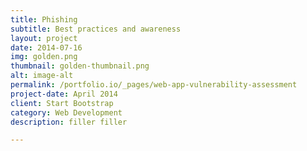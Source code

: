```yaml
---
title: Phishing
subtitle: Best practices and awareness
layout: project
date: 2014-07-16
img: golden.png
thumbnail: golden-thumbnail.png
alt: image-alt
permalink: /portfolio.io/_pages/web-app-vulnerability-assessment
project-date: April 2014
client: Start Bootstrap
category: Web Development
description: filler filler

---
```

